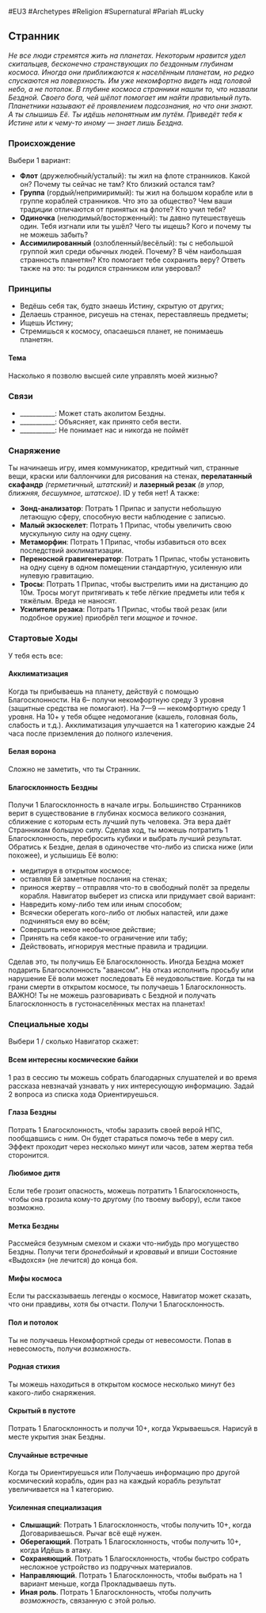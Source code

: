 #EU3 #Archetypes #Religion #Supernatural #Pariah #Lucky 

## Странник
*Не все люди стремятся жить на планетах. Некоторым нравится удел скитальцев, бесконечно странствующих по бездонным глубинам космоса. Иногда они приближаются к населённым планетам, но редко спускаются на поверхность. Им уже некомфортно видеть над головой небо, а не потолок.* 
*В глубине космоса странники нашли то, что назвали Бездной. Своего бога, чей шёпот помогает им найти правильный путь. Планетники называют её проявлением подсознания, но что они знают. А ты слышишь Её. Ты идёшь непонятным им путём. Приведёт тебя к Истине или к чему-то иному — знает лишь Бездна.*

### Происхождение
Выбери 1 вариант:
- **Флот** (дружелюбный/усталый): ты жил на флоте странников. Какой он? Почему ты сейчас не там? Кто близкий остался там? 
- **Группа** (гордый/непримиримый): ты жил на большом корабле или в группе кораблей странников. Что это за общество? Чем ваши традиции отличаются от принятых на флоте? Кто учил тебя? 
- **Одиночка** (нелюдимый/восторженный): ты давно путешествуешь один. Тебя изгнали или ты ушёл? Чего ты ищешь? Кого и почему ты не можешь забыть? 
- **Ассимилированный** (озлобленный/весёлый): ты с небольшой группой жил среди обычных людей. Почему? В чём наибольшая странность планетян? Кто помогает тебе сохранить веру? Ответь также на это: ты родился странником или уверовал? 

### Принципы
- Ведёшь себя так, будто знаешь Истину, скрытую от других; 
- Делаешь странное, рисуешь на стенах, переставляешь предметы; 
- Ищешь Истину; 
- Стремишься к космосу, опасаешься планет, не понимаешь планетян. 
#### Тема
Насколько я позволю высшей силе управлять моей жизнью?

### Связи
- \_\_\_\_\_\_\_\_\_\_\_: Может стать аколитом Бездны.
- \_\_\_\_\_\_\_\_\_\_\_: Объясняет, как принято себя вести.
- \_\_\_\_\_\_\_\_\_\_\_: Не понимает нас и никогда не поймёт

### Снаряжение
Ты начинаешь игру, имея коммуникатор, кредитный чип, странные вещи, краски или баллончики для рисования на стенах, **перелатанный скафандр** *(герметичный, штатский)* и **лазерный резак** *(в упор, ближняя, бесшумное, штатское)*. ID у тебя нет! А также: 
- **Зонд-анализатор**: Потрать 1 Припас и запусти небольшую летающую сферу, способную вести наблюдение с записью. 
- **Малый экзоскелет**: Потрать 1 Припас, чтобы увеличить свою мускульную силу на одну сцену. 
- **Метаморфин**: Потрать 1 Припас, чтобы избавиться ото всех последствий акклиматизации. 
- **Переносной гравигенератор**: Потрать 1 Припас, чтобы установить на одну сцену в одном помещении стандартную, усиленную или нулевую гравитацию. 
- **Тросы**: Потрать 1 Припас, чтобы выстрелить ими на дистанцию до 10м. Тросы могут притягивать к тебе лёгкие предметы или тебя к тяжёлым. Вреда не наносят. 
- **Усилители резака**: Потрать 1 Припас, чтобы твой резак (или подобное оружие) приобрёл теги *мощное* и *точное*.

### Стартовые Ходы
У тебя есть все:
#### Акклиматизация
Когда ты прибываешь на планету, действуй с помощью Благосклонности. На 6– получи некомфортную среду 3 уровня (защитные средства не помогают). На 7—9 — некомфортную среду 1 уровня. На 10+ у тебя общее недомогание (кашель, головная боль, слабость и т.д.). Акклиматизация улучшается на 1 категорию каждые 24 часа после приземления до полного излечения. 

#### Белая ворона
Сложно не заметить, что ты Странник. 

#### Благосклонность Бездны
Получи 1 Благосклонность в начале игры. 
Большинство Странников верит в существование в глубинах космоса великого сознания, сближение с которым есть лучший путь человека. Эта вера даёт Странникам большую силу. Сделав ход, ты можешь потратить 1 Благосклонность, перебросить кубики и выбрать лучший результат. 
Обратись к Бездне, делая в одиночестве что-либо из списка ниже (или похожее), и услышишь Её волю: 
- медитируя в открытом космосе; 
- оставляя Ей заметные послания на стенах; 
- принося жертву – отправляя что-то в свободный полёт за пределы корабля. 
Навигатор выберет из списка или придумает свой вариант: 
- Навредить кому-либо тем или иным способом; 
- Всячески оберегать кого-либо от любых напастей, или даже подчиняться ему во всём; 
- Совершить некое необычное действие; 
- Принять на себя какое-то ограничение или табу; 
- Действовать, игнорируя местные правила и традиции. 

Сделав это, ты получишь Её Благосклонность. Иногда Бездна может подарить Благосклонность "авансом". 
На отказ исполнить просьбу или нарушение Её воли может последовать Её неудовольствие. 
Когда ты на грани смерти в открытом космосе, ты получаешь 1 Благосклонность. 
ВАЖНО! Ты не можешь разговаривать с Бездной и получать Благосклонность в густонаселённых местах на планетах! 

### Специальные ходы
Выбери 1 / сколько Навигатор скажет: 
#### Всем интересны космические байки
1 раз в сессию ты можешь собрать благодарных слушателей и во время рассказа невзначай узнавать у них интересующую информацию. Задай 2 вопроса из списка хода Ориентируешься. 

#### Глаза Бездны
Потрать 1 Благосклонность, чтобы заразить своей верой НПС, пообщавшись с ним. Он будет стараться помочь тебе в меру сил. Эффект проходит через несколько минут или часов, затем жертва тебя сторонится. 

#### Любимое дитя
Если тебе грозит опасность, можешь потратить 1 Благосклонность, чтобы она грозила кому-то другому (по твоему выбору), если такое возможно. 

#### Метка Бездны
Рассмейся безумным смехом и скажи что-нибудь про могущество Бездны. Получи теги *бронебойный* и *кровавый* и впиши Состояние «Выдохся» (не лечится) до конца боя. 

#### Мифы космоса
Если ты рассказываешь легенды о космосе, Навигатор может сказать, что они правдивы, хотя бы отчасти. Получи 1 Благосклонность. 

#### Пол и потолок
Ты не получаешь Некомфортной среды от невесомости. Попав в невесомость, получи *возможность*. 

#### Родная стихия
Ты можешь находиться в открытом космосе несколько минут без какого-либо снаряжения. 

#### Скрытый в пустоте
Потрать 1 Благосклонность и получи 10+, когда Укрываешься. Нарисуй в месте укрытия знак Бездны. 

#### Случайные встречные
Когда ты Ориентируешься или Получаешь информацию про другой космический корабль, один раз на каждый корабль результат увеличивается на 1 категорию. 

#### Усиленная специализация
- **Слышащий**: Потрать 1 Благосклонность, чтобы получить 10+, когда Договариваешься. Рычаг всё ещё нужен. 
- **Оберегающий**. Потрать 1 Благосклонность, чтобы получить 10+, когда Идёшь в атаку. 
- **Сохраняющий**. Потрать 1 Благосклонность, чтобы быстро собрать несложное устройство из подручных материалов. 
- **Направляющий**. Потрать 1 Благосклонность, чтобы выбрать на 1 вариант меньше, когда Прокладываешь путь. 
- **Иная роль**. Потрать 1 Благосклонность, чтобы получить *возможность*, связанную с этой ролью. 